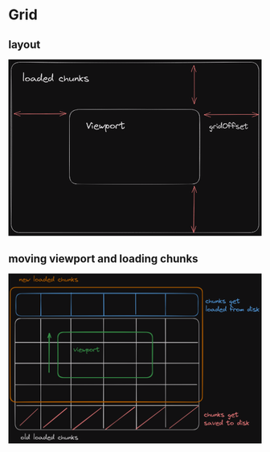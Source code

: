 # Grid

## layout

![grid layout](https://github.com/korosenpai/Tellus/blob/master/app/src/main/docs-assets/grid/grid-layout.png)

## moving viewport and loading chunks
![loading chunks](https://github.com/korosenpai/Tellus/blob/master/app/src/main/docs-assets/grid/grid-loading-top.png)
